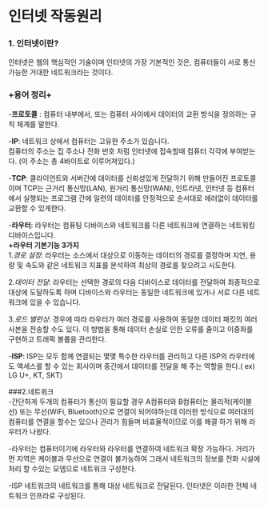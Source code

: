 인터넷 작동원리
=============


### 1. 인터넷이란?
인터넷은 웹의 핵심적인 기술이며 인터넷의 가장 기본적인 것은, 컴퓨터들이 서로 통신 가능한 거대한 네트워크라는 것이다.

### +용어 정리+
-__프로토콜__ : 컴퓨터 내부에서, 또는 컴퓨터 사이에서 데이터의 교환 방식을 정의하는 규칙 체계를 말한다.

-__IP__: 네트워크 상에서 컴퓨터는 고유한 주소가 있습니다.               
컴퓨터의 주소는 집 주소나 전화 번호 처럼 인터넷에 접속할때 컴퓨터 각각에 부여받는다. (이 주소는 총 4바이트로 이루어져있다.)

-__TCP__: 클라이언트와 서버간에 데이터를 신뢰성있게 전달하기 위해 만들어진 프로토콜이며  TCP는 근거리 통신망(LAN), 원거리 통신망(WAN), 인트라넷, 인터넷 등 컴퓨터에서 실행되는 프로그램 간에 일련의 데이터를 안정적으로 순서대로 에러없이 데이터를 교환할 수 있게한다.

-__라우터__: 라우터는 컴퓨팅 디바이스와 네트워크를 다른 네트워크에 연결하는 네트워킹 디바이스입니다.    
__+라우터 기본기능 3가지__      
1.*경로 설정*: 라우터는 소스에서 대상으로 이동하는 데이터의 경로를 결정하며 지연, 용량 및 속도와 같은 네트워크 지표를 분석하여 최상의 경로를 찾으려고 시도한다.      

2.*데이터 전달*: 라우터는 선택한 경로의 다음 디바이스로 데이터를 전달하여 최종적으로 대상에 도달하도록 하며 디바이스와 라우터는 동일한 네트워크에 있거나 서로 다른 네트워크에 있을 수 있습니다.   
   
3.*로드 밸런싱*: 경우에 따라 라우터가 여러 경로를 사용하여 동일한 데이터 패킷의 여러 사본을 전송할 수도 있다. 이 방법을 통해 데이터 손실로 인한 오류를 줄이고 이중화를 구현하고 트래픽 볼륨을 관리한다.   

   -__ISP__:  ISP는 모두 함께 연결되는 몇몇 특수한 라우터를 관리하고 다른 ISP의 라우터에도 액세스를 할 수 있는 회사이며 중간에서 데이터를 전달을 해 주는 역할을 한다.( ex) LG U+, KT, SKT)
    
###2.네트워크  
-간단하게 두개의 컴퓨터가 통신이 필요할 경우 A컴퓨터와  B컴퓨터는 물리적(케이블 선) 또는 무선(WiFi, Bluetooth)으로 연결이 되어야하는데 이러한 방식으로 여러대의 컴퓨터를 연결을 할수는 있으나 관리가 힘들며 비효율적이므로 이를 해결 하기 위해 라우터가 나왔다.   

-라우터는 컴퓨터이기에 라우터와 라우터를 연결하여 네트워크 확장 가능하다.
거리가 먼 지역은 케이블과 무선으로 연결이 불가능하여
그래서 네트워크의 정보를 전화 시설에 처리 할 수있는 모뎀으로 네트워크 구성한다.      

-ISP 네트워크의 네트워크를 통해 대상 네트워크로 전달된다. 인터넷은 이러한 전체 네트워크 인프라로 구성된다.
